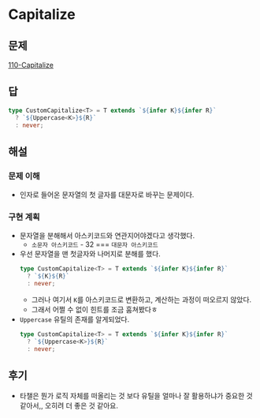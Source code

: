 # Capitalize

## 문제

[110-Capitalize](https://github.com/type-challenges/type-challenges/blob/main/questions/00110-medium-capitalize/README.ko.md)

## 답

```typescript
type CustomCapitalize<T> = T extends `${infer K}${infer R}`
  ? `${Uppercase<K>}${R}`
  : never;
```

## 해설

### 문제 이해

- 인자로 들어온 문자열의 첫 글자를 대문자로 바꾸는 문제이다.

### 구현 계획

- 문자열을 분해해서 아스키코드와 연관지어야겠다고 생각했다.
  - `소문자 아스키코드` - 32 === `대문자 아스키코드`
- 우선 문자열을 맨 첫글자와 나머지로 분해를 했다.
  ```typescript
  type CustomCapitalize<T> = T extends `${infer K}${infer R}`
    ? `${K}${R}`
    : never;
  ```
  - 그러나 여기서 `K`를 아스키코드로 변환하고, 계산하는 과정이 떠오르지 않았다.
  - 그래서 어쩔 수 없이 힌트를 조금 훔쳐봤다ㅎ
- `Uppercase` 유틸의 존재를 알게되었다.
  ```typescript
  type CustomCapitalize<T> = T extends `${infer K}${infer R}`
    ? `${Uppercase<K>}${R}`
    : never;
  ```

## 후기

- 타챌은 뭔가 로직 자체를 떠올리는 것 보다 유틸을 얼마나 잘 활용하냐가 중요한 것 같아서,, 오히려 더 좋은 것 같아요.
